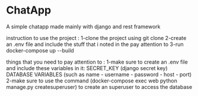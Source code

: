 # ChatApp

A simple chatapp made mainly with django and rest framework

instruction to use the project :
1-clone the project using git clone
2-create an .env file and include the stuff that i noted in the pay attention to
3-run docker-compose up --build

things that you need to pay attention to :
1-make sure to create an .env file and include these variables in it:
SECRET_KEY (django secret key)
DATABASE VARIABLES (such as name - username - password - host - port)
2-make sure to use the command (docker-compose exec web python manage.py createsuperuser) to create an superuser to access the database
